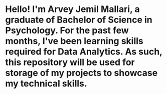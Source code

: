 # Hello! I'm Arvey Jemil Mallari, a graduate of Bachelor of Science in Psychology. For the past few months, I've been learning skills required for Data Analytics. As such, this repository will be used for storage of my projects to showcase my technical skills. 
